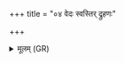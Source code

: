 +++
title = "०४ वेदः स्वस्तिर् द्रुहणः"

+++
<details><summary>मूलम् (GR)</summary>

+++(PSK 20.30.4)+++वेदः स्वस्तिर् द्रुहणः स्वस्तिः  
पर्शुर् वेदिः परशुर् नः स्वस्तिः ।  
हविष्कृतो यज्ञिया यज्ञकामास्  
ते देवासो हविर् इदं जुषध्वम् ॥
</details>